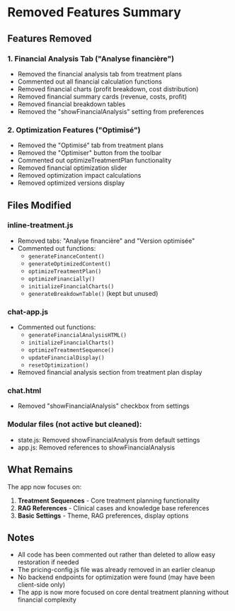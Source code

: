 # Removed Features Summary

## Features Removed

### 1. Financial Analysis Tab ("Analyse financière")
- Removed the financial analysis tab from treatment plans
- Commented out all financial calculation functions
- Removed financial charts (profit breakdown, cost distribution)
- Removed financial summary cards (revenue, costs, profit)
- Removed financial breakdown tables
- Removed the "showFinancialAnalysis" setting from preferences

### 2. Optimization Features ("Optimisé")
- Removed the "Optimisé" tab from treatment plans
- Removed the "Optimiser" button from the toolbar
- Commented out optimizeTreatmentPlan functionality
- Removed financial optimization slider
- Removed optimization impact calculations
- Removed optimized versions display

## Files Modified

### inline-treatment.js
- Removed tabs: "Analyse financière" and "Version optimisée" 
- Commented out functions:
  - `generateFinanceContent()`
  - `generateOptimizedContent()`
  - `optimizeTreatmentPlan()`
  - `optimizeFinancially()`
  - `initializeFinancialCharts()`
  - `generateBreakdownTable()` (kept but unused)

### chat-app.js
- Commented out functions:
  - `generateFinancialAnalysisHTML()`
  - `initializeFinancialCharts()`
  - `optimizeTreatmentSequence()`
  - `updateFinancialDisplay()`
  - `resetOptimization()`
- Removed financial analysis section from treatment plan display

### chat.html
- Removed "showFinancialAnalysis" checkbox from settings

### Modular files (not active but cleaned):
- state.js: Removed showFinancialAnalysis from default settings
- app.js: Removed references to showFinancialAnalysis

## What Remains

The app now focuses on:
1. **Treatment Sequences** - Core treatment planning functionality
2. **RAG References** - Clinical cases and knowledge base references
3. **Basic Settings** - Theme, RAG preferences, display options

## Notes

- All code has been commented out rather than deleted to allow easy restoration if needed
- The pricing-config.js file was already removed in an earlier cleanup
- No backend endpoints for optimization were found (may have been client-side only)
- The app is now more focused on core dental treatment planning without financial complexity